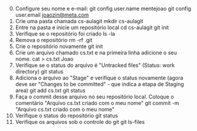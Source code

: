 0. Configure seu nome e e-mail:
git config user.name mentejoao
git config user.email joaozin@meta.com
1. Crie uma pasta chamada cs-aulagit
mkdir cs-aulagit
2. Entre na pasta e inicie um repositório local
cd cs-aulagit
git init
3. Verifique se o repositório foi criado
ls -la
4. Remova o repositório
rm -rf .git
5. Crie o repositório novamente
git init
6. Crie um arquivo chamado cs.txt e na primeira linha adicione o seu nome.
cat > cs.txt
Joao
7. Verifique se o status do arquivo é "Untracked files" (Status: work directory)
git status
8. Adiciona o arquivo ao "Stage" e verifique o status novamente (agora deve ser "Changes to be committed" - que indica a etapa de Staging area)
git add cs.txt
git status
9. Faça o commit desse arquivo no seu repositório local. Coloque o comentário "Arquivo cs.txt criado com o meu nome"
git commit -m "Arquivo cs.txt criado com o meu nome"
10. Verifique o status do repositório
git status
11. Verifique os arquivos sob o controle do git
git ls-files
